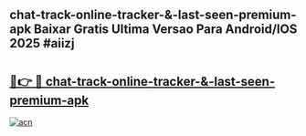 ## chat-track-online-tracker-&-last-seen-premium-apk Baixar Gratis Ultima Versao Para Android/IOS 2025 #aiizj

# <h2><a href="https://ainizakaria.my?title=chat-track-online-tracker-&-last-seen-premium-apk&ref=20M">🔗👉 🔴 chat-track-online-tracker-&-last-seen-premium-apk</a></h2>

[![acn](https://github.com/user-attachments/assets/0f9c940e-d8b0-45ae-aac7-cd30a18b3e1c)](https://ainizakaria.my?title=chat-track-online-tracker-&-last-seen-premium-apk&ref=20M)

